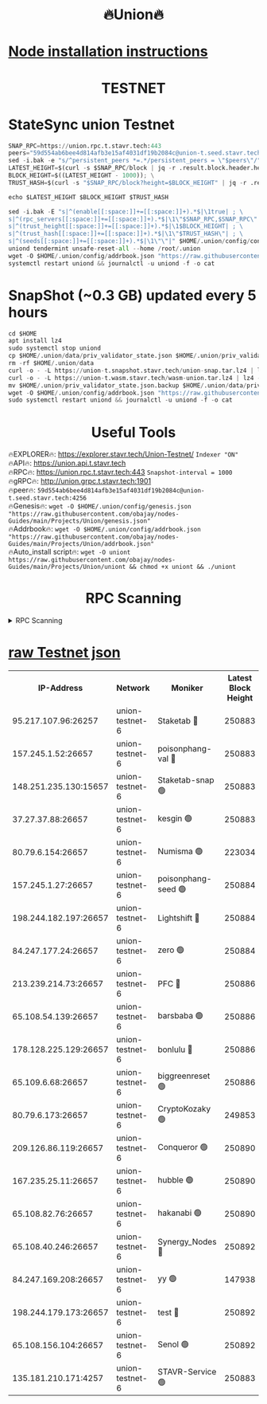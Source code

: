<h1 align="center"> 🔥Union🔥</h1>

[Node installation instructions](https://github.com/obajay/nodes-Guides/tree/main/Projects/Union)
=

<h1 align="center"> TESTNET</h1>

# StateSync union Testnet
```python
SNAP_RPC=https://union.rpc.t.stavr.tech:443
peers="59d554ab6bee4d814afb3e15af4031df19b2084c@union-t.seed.stavr.tech:4256"
sed -i.bak -e "s/^persistent_peers *=.*/persistent_peers = \"$peers\"/" $HOME/.union/config/config.toml
LATEST_HEIGHT=$(curl -s $SNAP_RPC/block | jq -r .result.block.header.height); \
BLOCK_HEIGHT=$((LATEST_HEIGHT - 1000)); \
TRUST_HASH=$(curl -s "$SNAP_RPC/block?height=$BLOCK_HEIGHT" | jq -r .result.block_id.hash)

echo $LATEST_HEIGHT $BLOCK_HEIGHT $TRUST_HASH

sed -i.bak -E "s|^(enable[[:space:]]+=[[:space:]]+).*$|\1true| ; \
s|^(rpc_servers[[:space:]]+=[[:space:]]+).*$|\1\"$SNAP_RPC,$SNAP_RPC\"| ; \
s|^(trust_height[[:space:]]+=[[:space:]]+).*$|\1$BLOCK_HEIGHT| ; \
s|^(trust_hash[[:space:]]+=[[:space:]]+).*$|\1\"$TRUST_HASH\"| ; \
s|^(seeds[[:space:]]+=[[:space:]]+).*$|\1\"\"|" $HOME/.union/config/config.toml
uniond tendermint unsafe-reset-all --home /root/.union
wget -O $HOME/.union/config/addrbook.json "https://raw.githubusercontent.com/obajay/nodes-Guides/main/Projects/Union/addrbook.json"
systemctl restart uniond && journalctl -u uniond -f -o cat
```
# SnapShot (~0.3 GB) updated every 5 hours
```python
cd $HOME
apt install lz4
sudo systemctl stop uniond
cp $HOME/.union/data/priv_validator_state.json $HOME/.union/priv_validator_state.json.backup
rm -rf $HOME/.union/data
curl -o - -L https://union-t.snapshot.stavr.tech/union-snap.tar.lz4 | lz4 -c -d - | tar -x -C $HOME/.union --strip-components 2
curl -o - -L https://union-t.wasm.stavr.tech/wasm-union.tar.lz4 | lz4 -c -d - | tar -x -C $HOME/.union --strip-components 2
mv $HOME/.union/priv_validator_state.json.backup $HOME/.union/data/priv_validator_state.json
wget -O $HOME/.union/config/addrbook.json "https://raw.githubusercontent.com/obajay/nodes-Guides/main/Projects/Union/addrbook.json"
sudo systemctl restart uniond && journalctl -u uniond -f -o cat
```
 <h1 align="center"> Useful Tools</h1>
 
🔥EXPLORER🔥: https://explorer.stavr.tech/Union-Testnet/        `Indexer "ON"` \
🔥API🔥:      https://union.api.t.stavr.tech \
🔥RPC🔥:      https://union.rpc.t.stavr.tech:443              `Snapshot-interval = 1000` \
🔥gRPC🔥:     http://union.grpc.t.stavr.tech:1901 \
🔥peer🔥:     `59d554ab6bee4d814afb3e15af4031df19b2084c@union-t.seed.stavr.tech:4256` \
🔥Genesis🔥:     `wget -O $HOME/.union/config/genesis.json "https://raw.githubusercontent.com/obajay/nodes-Guides/main/Projects/Union/genesis.json"` \
🔥Addrbook🔥: ```wget -O $HOME/.union/config/addrbook.json "https://raw.githubusercontent.com/obajay/nodes-Guides/main/Projects/Union/addrbook.json"``` \
🔥Auto_install script🔥:  `wget -O uniont https://raw.githubusercontent.com/obajay/nodes-Guides/main/Projects/Union/uniont && chmod +x uniont && ./uniont`

<h1 align="center"> RPC Scanning</h1>

<details>
<summary>RPC Scanning</summary>

<h2 align="center"> We scan nodes in real time every 4 hours. And we provide the final result of RPC endpoints.
We cannot influence the operation of these nodes in any way. </h2>


```python
If Voting Power is higher than 0 --> then the Node is a validator of the network and may be subject to attack and be a potential threat to the chain.
```
```python
We marked such validators with a red symbol
```

</details>

[raw Testnet json](https://rpc-check.uniont.stavr.tech/uniont/rpc-uniont-result.json)
=



<table><tr><th>IP-Address</th><th>Network</th><th>Moniker</th><th>Latest Block Height</th><th>Earliest Block Height</th><th>Catching Up</th><th>Tx Index</th><th>Voting Power</th><th>Scan Time</th></tr><tr><td>95.217.107.96:26257</td><td>union-testnet-6</td><td>Staketab 🔴</td><td>250883</td><td>1</td><td>False</td><td>on</td><td>1000002</td><td>2024-03-01T03:51:40.175283335UTC</td></tr><tr><td>157.245.1.52:26657</td><td>union-testnet-6</td><td>poisonphang-val 🔴</td><td>250883</td><td>1</td><td>False</td><td>on</td><td>1000000</td><td>2024-03-01T03:51:40.757060907UTC</td></tr><tr><td>148.251.235.130:15657</td><td>union-testnet-6</td><td>Staketab-snap 🟢</td><td>250883</td><td>1</td><td>False</td><td>on</td><td>0</td><td>2024-03-01T03:51:41.309295151UTC</td></tr><tr><td>37.27.37.88:26657</td><td>union-testnet-6</td><td>kesgin 🟢</td><td>250883</td><td>1</td><td>False</td><td>on</td><td>0</td><td>2024-03-01T03:51:41.631817879UTC</td></tr><tr><td>80.79.6.154:26657</td><td>union-testnet-6</td><td>Numisma 🟢</td><td>223034</td><td>1</td><td>False</td><td>on</td><td>0</td><td>2024-03-01T03:51:46.102208864UTC</td></tr><tr><td>157.245.1.27:26657</td><td>union-testnet-6</td><td>poisonphang-seed 🟢</td><td>250884</td><td>1</td><td>False</td><td>on</td><td>0</td><td>2024-03-01T03:51:46.699909947UTC</td></tr><tr><td>198.244.182.197:26657</td><td>union-testnet-6</td><td>Lightshift 🔴</td><td>250884</td><td>1</td><td>False</td><td>on</td><td>1000000</td><td>2024-03-01T03:51:49.036296867UTC</td></tr><tr><td>84.247.177.24:26657</td><td>union-testnet-6</td><td>zero 🟢</td><td>250884</td><td>1</td><td>False</td><td>on</td><td>0</td><td>2024-03-01T03:51:56.337142655UTC</td></tr><tr><td>213.239.214.73:26657</td><td>union-testnet-6</td><td>PFC 🔴</td><td>250886</td><td>1</td><td>False</td><td>on</td><td>1000001</td><td>2024-03-01T03:52:00.656896717UTC</td></tr><tr><td>65.108.54.139:26657</td><td>union-testnet-6</td><td>barsbaba 🟢</td><td>250886</td><td>1</td><td>False</td><td>on</td><td>0</td><td>2024-03-01T03:52:00.960181528UTC</td></tr><tr><td>178.128.225.129:26657</td><td>union-testnet-6</td><td>bonlulu 🔴</td><td>250886</td><td>1</td><td>False</td><td>on</td><td>1000000</td><td>2024-03-01T03:52:01.649149427UTC</td></tr><tr><td>65.109.6.68:26657</td><td>union-testnet-6</td><td>biggreenreset 🟢</td><td>250886</td><td>1</td><td>False</td><td>on</td><td>0</td><td>2024-03-01T03:52:01.982578269UTC</td></tr><tr><td>80.79.6.173:26657</td><td>union-testnet-6</td><td>CryptoKozaky 🟢</td><td>249853</td><td>1</td><td>False</td><td>on</td><td>0</td><td>2024-03-01T03:52:04.503209045UTC</td></tr><tr><td>209.126.86.119:26657</td><td>union-testnet-6</td><td>Conqueror 🟢</td><td>250890</td><td>1</td><td>False</td><td>on</td><td>0</td><td>2024-03-01T03:52:25.539538654UTC</td></tr><tr><td>167.235.25.11:26657</td><td>union-testnet-6</td><td>hubble 🟢</td><td>250890</td><td>1</td><td>False</td><td>on</td><td>0</td><td>2024-03-01T03:52:29.825199157UTC</td></tr><tr><td>65.108.82.76:26657</td><td>union-testnet-6</td><td>hakanabi 🟢</td><td>250890</td><td>1</td><td>False</td><td>on</td><td>0</td><td>2024-03-01T03:52:30.141144841UTC</td></tr><tr><td>65.108.40.246:26657</td><td>union-testnet-6</td><td>Synergy_Nodes 🔴</td><td>250892</td><td>1</td><td>False</td><td>on</td><td>1000001</td><td>2024-03-01T03:52:36.580262921UTC</td></tr><tr><td>84.247.169.208:26657</td><td>union-testnet-6</td><td>yy 🟢</td><td>147938</td><td>1</td><td>False</td><td>on</td><td>0</td><td>2024-03-01T03:52:37.211400292UTC</td></tr><tr><td>198.244.179.173:26657</td><td>union-testnet-6</td><td>test 🔴</td><td>250892</td><td>1</td><td>False</td><td>on</td><td>1</td><td>2024-03-01T03:52:39.538019378UTC</td></tr><tr><td>65.108.156.104:26657</td><td>union-testnet-6</td><td>Senol 🟢</td><td>250892</td><td>1</td><td>False</td><td>on</td><td>0</td><td>2024-03-01T03:52:39.845108479UTC</td></tr><tr><td>135.181.210.171:4257</td><td>union-testnet-6</td><td>STAVR-Service 🟢</td><td>250883</td><td>249001</td><td>False</td><td>on</td><td>0</td><td>2024-03-01T03:51:41.078716324UTC</td></tr></table>
